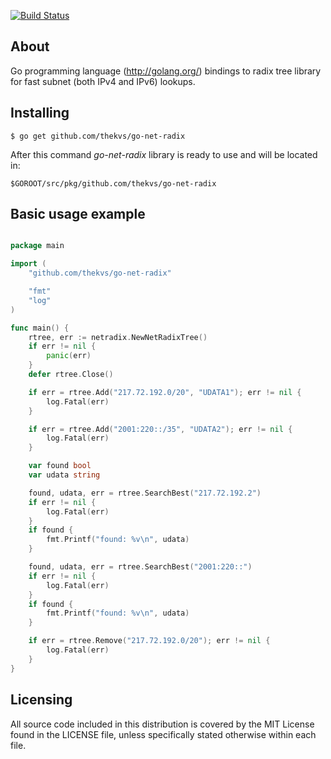 [![Build Status](https://travis-ci.org/thekvs/go-net-radix.svg?branch=master)](https://travis-ci.org/thekvs/go-net-radix)
## About

Go programming language (http://golang.org/) bindings to radix tree library for fast subnet (both IPv4 and IPv6) lookups.

## Installing
```
$ go get github.com/thekvs/go-net-radix
```

After this command *go-net-radix* library is ready to use and will be located in:
```
$GOROOT/src/pkg/github.com/thekvs/go-net-radix
```

## Basic usage example
```go

package main

import (
    "github.com/thekvs/go-net-radix"

    "fmt"
    "log"
)

func main() {
    rtree, err := netradix.NewNetRadixTree()
    if err != nil {
        panic(err)
    }
    defer rtree.Close()

    if err = rtree.Add("217.72.192.0/20", "UDATA1"); err != nil {
        log.Fatal(err)
    }

    if err = rtree.Add("2001:220::/35", "UDATA2"); err != nil {
        log.Fatal(err)
    }

    var found bool
    var udata string

    found, udata, err = rtree.SearchBest("217.72.192.2")
    if err != nil {
        log.Fatal(err)
    }
    if found {
        fmt.Printf("found: %v\n", udata)
    }

    found, udata, err = rtree.SearchBest("2001:220::")
    if err != nil {
        log.Fatal(err)
    }
    if found {
        fmt.Printf("found: %v\n", udata)
    }

    if err = rtree.Remove("217.72.192.0/20"); err != nil {
        log.Fatal(err)
    }
}

```

## Licensing

All source code included in this distribution is covered by the MIT License found in the LICENSE file,
unless specifically stated otherwise within each file.
